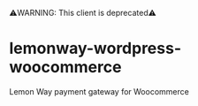 ⚠️WARNING: This client is deprecated⚠️ 

# lemonway-wordpress-woocommerce
Lemon Way payment gateway for Woocommerce
